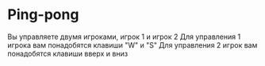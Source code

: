 # Ping-pong

Вы управляете двумя игроками, игрок 1 и игрок 2
Для управления 1 игрока вам понадобятся клавиши "W" и "S"
Для управления 2 игрок вам понадобятся клавиши вверх и вниз
